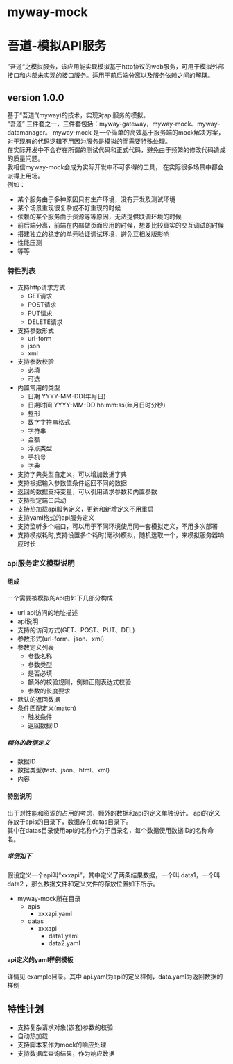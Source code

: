 # myway-mock
# 吾道-模拟API服务
”吾道“之模拟服务，该应用能实现模拟基于http协议的web服务，可用于模拟外部接口和内部未实现的接口服务。适用于前后端分离以及服务依赖之间的解耦。
## version 1.0.0
 基于“吾道”(myway)的技术，实现对api服务的模拟。  
 “吾道” 三件套之一，三件套包括：myway-gateway，myway-mock、myway-datamanager。
 myway-mock 是一个简单的高效基于服务端的mock解决方案，对于现有的代码逻辑不用因为服务是模拟的而需要特殊处理。  
 在实际开发中不会存在所谓的测试代码和正式代码，避免由于频繁的修改代码造成的质量问题。  
  我相信myway-mock会成为实际开发中不可多得的工具，
 在实际很多场景中都会派得上用场。  
 例如：
 * 某个服务由于多种原因只有生产环境，没有开发及测试环境
 * 某个场景重现很复杂或不好重现的时候
 * 依赖的某个服务由于资源等等原因，无法提供联调环境的时候
 * 前后端分离，前端在内部做页面应用的时候，想要比较真实的交互调试的时候
 * 搭建独立的稳定的单元验证调试环境，避免互相发版影响
 * 性能压测
 * 等等
 
### 特性列表
 * 支持http请求方式
    * GET请求
    * POST请求
    * PUT请求
    * DELETE请求
 * 支持参数形式
   * url-form
   * json
   * xml
 * 支持参数校验
   * 必填
   * 可选
 * 内置常用的类型
   * 日期 YYYY-MM-DD(年月日)
   * 日期时间 YYYY-MM-DD hh:mm:ss(年月日时分秒)
   * 整形
   * 数字字符串格式
   * 字符串
   * 金额
   * 浮点类型
   * 手机号
   * 字典
 * 支持字典类型自定义，可以增加数据字典
 * 支持根据输入参数值条件返回不同的数据
 * 返回的数据支持变量，可以引用请求参数和内置参数
 * 支持指定端口启动
 * 支持热加载api服务定义，更新和新增定义不用重启
 * 支持yaml格式的api服务定义
 * 支持监听多个端口，可以用于不同环境使用同一套模拟定义，不用多次部署
 * 支持模拟耗时,支持设置多个耗时(毫秒)模拟，随机选取一个，来模拟服务器响应时长
 ### api服务定义模型说明
 #### 组成
 一个需要被模拟的api由如下几部分构成
 * url api访问的地址描述
 * api说明
 * 支持的访问方式(GET、POST、PUT、DEL)
 * 参数形式(url-form、json、xml)
 * 参数定义列表
   * 参数名称
   * 参数类型
   * 是否必填
   * 额外的校验规则，例如正则表达式校验
   * 参数的长度要求
  * 默认的返回数据
  * 条件匹配定义(match)
    * 触发条件
    * 返回数据ID 
 #####  额外的数据定义
 * 数据ID
 * 数据类型(text、json、html、xml)
 * 内容
 #### 特别说明 
 出于对性能和资源的占用的考虑，额外的数据和api的定义单独设计。
 api的定义存放于apis的目录下，数据存在datas目录下。  
 其中在datas目录使用api的名称作为子目录名，每个数据使用数据ID的名称命名。
 ##### 举例如下
 假设定义一个api叫“xxxapi”，其中定义了两条结果数据，一个叫 data1，一个叫data2
 ，那么数据文件和定义文件的存放位置如下所示。
 * myway-mock所在目录
   * apis
     * xxxapi.yaml
   * datas
     * xxxapi
       * data1.yaml
       * data2.yaml 
 #### api定义的yaml样例模板
 详情见 example目录。其中 api.yaml为api的定义样例，data.yaml为返回数据的样例 
 ## 特性计划
 * 支持复杂请求对象(嵌套)参数的校验
 * 自动热加载
 * 支持脚本来作为mock的响应处理
 * 支持数据库查询结果，作为响应数据
        